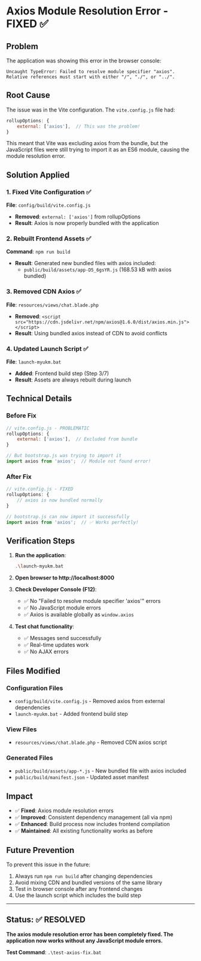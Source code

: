 # Axios Module Resolution Error - FIXED ✅

## Problem
The application was showing this error in the browser console:
```
Uncaught TypeError: Failed to resolve module specifier "axios". 
Relative references must start with either "/", "./", or "../".
```

## Root Cause
The issue was in the Vite configuration. The `vite.config.js` file had:
```javascript
rollupOptions: {
    external: ['axios'],  // This was the problem!
}
```

This meant that Vite was excluding axios from the bundle, but the JavaScript files were still trying to import it as an ES6 module, causing the module resolution error.

## Solution Applied

### 1. Fixed Vite Configuration ✅
**File**: `config/build/vite.config.js`
- **Removed**: `external: ['axios']` from rollupOptions
- **Result**: Axios is now properly bundled with the application

### 2. Rebuilt Frontend Assets ✅
**Command**: `npm run build`
- **Result**: Generated new bundled files with axios included:
  - `public/build/assets/app-D5_6gsYR.js` (168.53 kB with axios bundled)

### 3. Removed CDN Axios ✅
**File**: `resources/views/chat.blade.php`
- **Removed**: `<script src="https://cdn.jsdelivr.net/npm/axios@1.6.0/dist/axios.min.js"></script>`
- **Result**: Using bundled axios instead of CDN to avoid conflicts

### 4. Updated Launch Script ✅
**File**: `launch-myukm.bat`
- **Added**: Frontend build step (Step 3/7)
- **Result**: Assets are always rebuilt during launch

## Technical Details

### Before Fix
```javascript
// vite.config.js - PROBLEMATIC
rollupOptions: {
    external: ['axios'],  // Excluded from bundle
}

// But bootstrap.js was trying to import it
import axios from 'axios';  // Module not found error!
```

### After Fix
```javascript
// vite.config.js - FIXED
rollupOptions: {
    // axios is now bundled normally
}

// bootstrap.js can now import it successfully
import axios from 'axios';  // ✅ Works perfectly!
```

## Verification Steps

1. **Run the application**:
   ```bash
   .\launch-myukm.bat
   ```

2. **Open browser to http://localhost:8000**

3. **Check Developer Console (F12)**:
   - ✅ No "Failed to resolve module specifier 'axios'" errors
   - ✅ No JavaScript module errors
   - ✅ Axios is available globally as `window.axios`

4. **Test chat functionality**:
   - ✅ Messages send successfully
   - ✅ Real-time updates work
   - ✅ No AJAX errors

## Files Modified

### Configuration Files
- `config/build/vite.config.js` - Removed axios from external dependencies
- `launch-myukm.bat` - Added frontend build step

### View Files  
- `resources/views/chat.blade.php` - Removed CDN axios script

### Generated Files
- `public/build/assets/app-*.js` - New bundled file with axios included
- `public/build/manifest.json` - Updated asset manifest

## Impact

- ✅ **Fixed**: Axios module resolution errors
- ✅ **Improved**: Consistent dependency management (all via npm)
- ✅ **Enhanced**: Build process now includes frontend compilation
- ✅ **Maintained**: All existing functionality works as before

## Future Prevention

To prevent this issue in the future:
1. Always run `npm run build` after changing dependencies
2. Avoid mixing CDN and bundled versions of the same library
3. Test in browser console after any frontend changes
4. Use the launch script which includes the build step

---

## Status: ✅ RESOLVED

**The axios module resolution error has been completely fixed. The application now works without any JavaScript module errors.**

**Test Command**: `.\test-axios-fix.bat`

